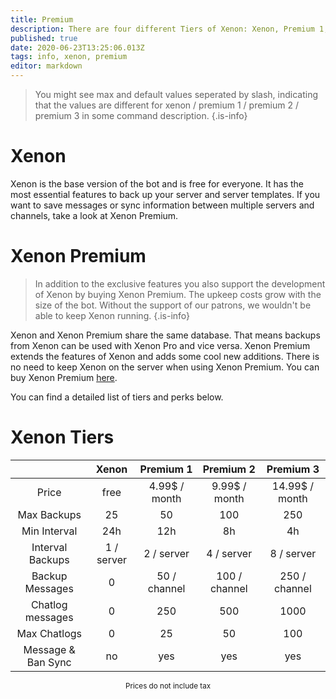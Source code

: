 ```yaml
---
title: Premium
description: There are four different Tiers of Xenon: Xenon, Premium 1, Premium 2 and Premium 3
published: true
date: 2020-06-23T13:25:06.013Z
tags: info, xenon, premium
editor: markdown
---
```


> You might see max and default values seperated by slash, indicating that the values are different for xenon / premium 1 / premium 2 / premium 3 in some command description.
{.is-info}

# Xenon
Xenon is the base version of the bot and is free for everyone. It has the most essential features to back up your server and server templates. If you want to save messages or sync information between multiple servers and channels, take a look at Xenon Premium.

# Xenon Premium

> In addition to the exclusive features you also support the development of Xenon by buying Xenon Premium. The upkeep costs grow with the size of the bot. Without the support of our patrons, we wouldn't be able to keep Xenon running.
{.is-info}

Xenon and Xenon Premium share the same database. That means backups from Xenon can be used with Xenon Pro and vice versa. Xenon Premium extends the features of Xenon and adds some cool new additions. There is no need to keep Xenon on the server when using Xenon Premium. You can buy Xenon Premium [here](https://www.patreon.com/merlinfuchs).

You can find a detailed list of tiers and perks below.

# Xenon Tiers
<table style="width:100%; text-align:center">
<thead>
  <tr>
    <th></th>
    <th>Xenon</th>
    <th>Premium 1</th>
    <th>Premium 2</th>
    <th>Premium 3</th>
  </tr>
</thead>
<tbody>
  <tr>
    <td>Price</td>
    <td>free</td>
    <td>4.99$ / month</td>
    <td>9.99$ / month</td>
    <td>14.99$ / month</td>
  </tr>
  <tr>
    <td>Max Backups</td>
    <td>25</td>
    <td>50</td>
    <td>100</td>
    <td>250</td>
  </tr>
  <tr>
    <td>Min Interval</td>
    <td>24h</td>
    <td>12h</td>
    <td>8h</td>
    <td>4h</td>
  </tr>
  <tr>
    <td>Interval Backups</td>
    <td>1 / server</td>
    <td>2 / server</td>
    <td>4 / server</td>
    <td>8 / server</td>
  </tr>
  <tr>
    <td>Backup Messages</td>
    <td>0</td>
    <td>50 / channel</td>
    <td>100 / channel</td>
    <td>250 / channel</td>
  </tr>
  <tr>
    <td>Chatlog messages</td>
    <td>0</td>
    <td>250</td>
    <td>500</td>
    <td>1000</td>
  </tr>
  <tr>
    <td>Max Chatlogs</td>
    <td>0</td>
    <td>25</td>
    <td>50</td>
    <td>100</td>
  </tr>
  <tr>
    <td>Message &amp; Ban Sync</td>
    <td>no</td>
    <td>yes</td>
    <td>yes</td>
    <td>yes</td>
  </tr>
</tbody>
</table>
<div style="text-align:center">
  <sub>Prices do not include tax</sub>
</div>